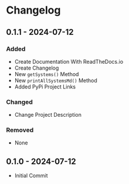 # Changelog

## 0.1.1 - 2024-07-12

### Added
- Create Documentation With ReadTheDocs.io
- Create Changelog
- New `getSystems()` Method
- New `printAllSystemsMd()` Method
- Added PyPi Project Links

### Changed
- Change Project Description

### Removed
- None


## 0.1.0 - 2024-07-12

- Initial Commit